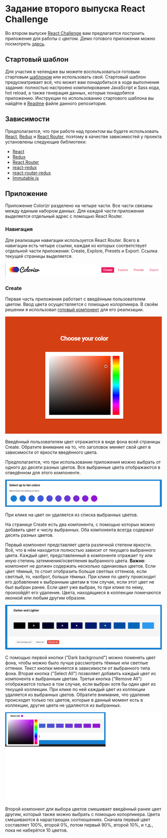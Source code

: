 # Задание второго выпуска React Challenge
Во втором выпуске [React Challenge](https://github.com/rtivital/react-challenge-colorizr) вам предлагается построить приложение для работы с цветом. Демо готового приложения можно посмотреть [здесь](http://rtivital.github.io/react-challenge-colorizr/).

## Стартовый шаблон
Для участия в челендже вы можете воспользоваться готовым стартовым [шаблоном](https://github.com/rtivital/react-challenge-colorizr) или использовать свой. Стартовый шаблон предусматривает всё, что может вам понадобиться в ходе выполнения задания: полностью настроено компилирование JavaScript и Sass кода, hot reload, а также генерация данных, которые понадобятся приложению. Инструкции по использованию стартового шаблона вы найдёте в [Readme](./README.md) файле данного репозитория.

## Зависимости
Предполагается, что при работе над проектом вы будете использовать [React](https://github.com/facebook/react), [Redux](https://github.com/reactjs/redux) и [React Router](https://github.com/reactjs/react-router), поэтому в качестве зависимостей у проекта установлены следующие библиотеки:

* [React](https://github.com/facebook/react)
* [Redux](https://github.com/reactjs/redux)
* [React Router](https://github.com/reactjs/react-router)
* [react-redux](https://github.com/reactjs/react-redux)
* [react-router-redux](https://github.com/reactjs/react-router-redux)
* [Immutable.js](https://github.com/facebook/immutable-js/)

## Приложение
Приложение Colorizr разделено на четыре части. Все части связаны между единым набором данных. Для каждой части приложения выделяется отдельный адрес с помощью React Router.

### Навигация
Для реализации навигации используется React Router. Всего в навигации есть четыре ссылки, каждая из которых соответствует отдельной части приложения: Create, Explore, Presets и Export. Ссылка текущей страницы выделяется.

![Navigation](img/navigation.png)

### Create
Первая часть приложения работает с введённым пользователем цветом. Ввод цвета осуществляется с помощью колорпикера. В своём решении я использовал [готовый компонент](https://github.com/zippyui/react-color-picker) для его реализации.

![Color Picker](img/color-picker.png)

Введённый пользователем цвет отражается в виде фона всей страницы Create. Обратите внимание на то, что заголовок меняет свой цвет в зависимости от яркости введённого цвета.

Предполагается, что при использовании приложения можно выбрать от одного до десяти разных цветов. Все выбранные цвета отображаются в отведённом для этого компоненте.

![Selected Colors](img/selected.png)

При клике на цвет он удаляется из списка выбранных цветов.

На странице Create есть два компонента, с помощью которых можно добавить цвет к числу выбранных. Оба компонента всегда содержат десять разных цветов.

Первый компонент представляет цвета различной степени яркости. Всё, что в нём находится полностью зависит от текущего выбранного цвета. Каждый цвет, представленный в компоненте отражает ту или иную степень затемнения/осветления выбранного цвета. **Важно**: компонент не должен содержать несколько одинаковых цветов. Если цвет тёмный, то стоит отобразить больше светлых оттенков, если светлый, то, наоброт, больше тёмных. При клике по цвету происходит его добавление к выбранным цветам в том случае, если этот цвет не был выбран ранее. Если цвет уже выбран, то при клике по нему, произойдёт его удаление. Цвета, находящиеся в коллекции помечаются иконкой или любым другим образом.

![Darker and Lighter](img/darker-lighter.png)

С помощью первой кнопки ("Dark background") можно поменять цвет фона, чтобы можно было лучше рассмотреть тёмные или светлые оттенки. Текст кнопки меняется в зависимости от выбранного типа фона. Вторая кнопка ("Select All") позволяет добавить каждый цвет из компонента к выбранным цветам. Третья кнопка ("Remove All") отображается только в том случае, если выбран хотя бы один цвет из текущей коллекции. При клике по ней каждый цвет из коллекции удаляется из выбранных цветов. Обратите внимание, что удаление происходит только тех цветов, которые в данный момент есть в коллекции, другие цвета не удаляются из выбранных.

![Mixed](img/mixed.png)

Второй компонент для выбора цветов смешивает введённый ранее цвет другим, который также можно выбрать с помощью колорпикера. Цвета смешиваются в нарастающих соотношениях. Сначала первый цвет составляет 100%, второй 0%, потом первый 90%, второй 10%, и т.д., пока не наберётся 10 цветов.
